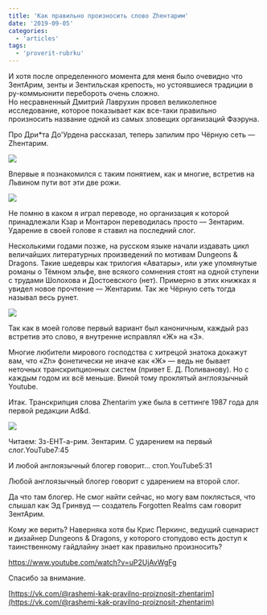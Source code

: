 ```yaml
---
title: 'Как правильно произносить слово Zhентарим'
date: '2019-09-05'
categories:
  - 'articles'
tags:
  - 'proverit-rubrku'
---
```


И хотя после определенного момента для меня было очевидно что ЗентАрим, зенты и Зентильская крепость, но устоявшиеся традиции в ру-коммьюнити перебороть очень сложно.  
Но несравненный Дмитрий Лаврухин провел великолепное исследование, которое показывает как все-таки правильно произносить название одной из самых зловещих организаций Фаэруна.

Про Дри\*та До'Урдена рассказал, теперь запилим про Чёрную сеть — Zhентарим.

![](https://sun9-6.userapi.com/c851332/v851332721/1a9f55/6-r37eszZXI.jpg)

Впервые я познакомился с таким понятием, как и многие, встретив на Львином пути вот эти две рожи.

![](https://sun9-25.userapi.com/c851332/v851332648/1bc668/GSdkPo8Lt4Q.jpg)

Не помню в каком я играл переводе, но организация к которой принадлежали Кзар и Монтарон переводилась просто — Зентарим. Ударение в своей голове я ставил на последний слог.

Несколькими годами позже, на русском языке начали издавать цикл величайших литературных произведений по мотивам Dungeons & Dragons. Такие шедевры как трилогия «Аватары», или уже упомянутые романы о Тёмном эльфе, вне всякого сомнения стоят на одной ступени с трудами Шолохова и Достоевского (нет). Примерно в этих книжках я увидел новое прочтение — Жентарим. Так же Чёрную сеть тогда называл весь рунет.

![](https://sun9-29.userapi.com/c851332/v851332382/1c9819/IbCNRrNXwVI.jpg)

Так как в моей голове первый вариант был каноничным, каждый раз встретив это слово, я внутренне исправлял «Ж» на «З».

Многие любители мирового господства с хитрецой знатока докажут вам, что «Zh» фонетически не иначе как «Ж» — ведь не бывает неточных транскрипционных систем (привет Е. Д. Поливанову). Но с каждым годом их всё меньше. Виной тому проклятый англоязычный Youtube.

Итак. Транскрипция слова Zhentarim уже была в сеттинге 1987 года для первой редакции Ad&d.

![](https://sun9-36.userapi.com/c851332/v851332721/1a9ede/zJGe8wbhJnw.jpg)

Читаем: Зз-ЕНТ-а-рим. Зентарим. С ударением на первый слог.YouTube7:45

И любой англоязычный блогер говорит… стоп.YouTube5:31

Любой англоязычный блогер говорит с ударением на второй слог.

Да что там блогер. Не смог найти сейчас, но могу вам поклясться, что слышал как Эд Гринвуд — создатель Forgotten Realms сам говорит ЗентАрим.

Кому же верить? Наверняка хотя бы Крис Перкинс, ведущий сценарист и дизайнер Dungeons & Dragons, у которого стопудово есть доступ к таинственному гайдлайну знает как правильно произносить?

https://www.youtube.com/watch?v=uP2UjAvWgFg

Спасибо за внимание.

[https://vk.com/@rashemi-kak-pravilno-proiznosit-zhentarim](https://vk.com/@rashemi-kak-pravilno-proiznosit-zhentarim)
